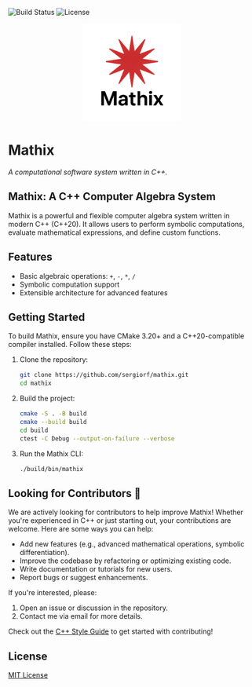 ![Build Status](https://img.shields.io/github/actions/workflow/status/sergiorf/mathix/build.yml)
![License](https://img.shields.io/github/license/sergiorf/mathix)

<p align="center">
  <img src="assets/logo.png" alt="Mathix Logo" width="200"/>
</p>

# Mathix
_A computational software system written in C++._

## Mathix: A C++ Computer Algebra System

Mathix is a powerful and flexible computer algebra system written in modern C++ (C++20). It allows users to perform symbolic computations, evaluate mathematical expressions, and define custom functions.

## Features
- Basic algebraic operations: `+`, `-`, `*`, `/`
- Symbolic computation support
- Extensible architecture for advanced features

## Getting Started
To build Mathix, ensure you have CMake 3.20+ and a C++20-compatible compiler installed. Follow these steps:
1. Clone the repository:
   ```bash
   git clone https://github.com/sergiorf/mathix.git
   cd mathix
   ```

2. Build the project:
   ```bash
   cmake -S . -B build
   cmake --build build
   cd build
   ctest -C Debug --output-on-failure --verbose
   ```

3. Run the Mathix CLI:
   ```bash
   ./build/bin/mathix
   ```

## Looking for Contributors 🚀
We are actively looking for contributors to help improve Mathix! Whether you're experienced in C++ or just starting out, your contributions are welcome. Here are some ways you can help:
- Add new features (e.g., advanced mathematical operations, symbolic differentiation).
- Improve the codebase by refactoring or optimizing existing code.
- Write documentation or tutorials for new users.
- Report bugs or suggest enhancements.

If you're interested, please:
1. Open an issue or discussion in the repository.
2. Contact me via email for more details.

Check out the [C++ Style Guide](docs/style_guide.md) to get started with contributing!

## License
[MIT License](LICENSE)